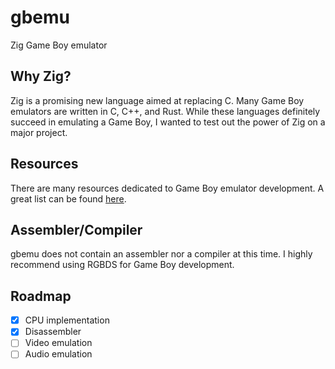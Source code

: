 # gbemu

Zig Game Boy emulator

## Why Zig?

Zig is a promising new language aimed at replacing C. Many Game Boy emulators
are written in C, C++, and Rust. While these languages definitely succeed in
emulating a Game Boy, I wanted to test out the power of Zig on a major project.

## Resources

There are many resources dedicated to Game Boy emulator development. A great
list can be found [here](https://github.com/avivace/awesome-gbdev).

## Assembler/Compiler

gbemu does not contain an assembler nor a compiler at this time. I highly
recommend using RGBDS for Game Boy development.

## Roadmap

- [x] CPU implementation
- [x] Disassembler
- [ ] Video emulation
- [ ] Audio emulation
